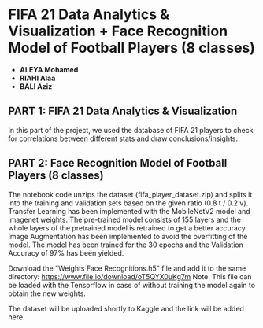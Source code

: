 # FIFA 21 Data Analytics & Visualization + Face Recognition Model of Football Players (8 classes)

- **ALEYA Mohamed**
- **RIAHI Alaa**
- **BALI Aziz**

## PART 1: FIFA 21 Data Analytics & Visualization
In this part of the project, we used the database of FIFA 21 players to check for correlations between different stats and draw conclusions/insights.

## PART 2: Face Recognition Model of Football Players (8 classes)
The notebook code unzips the dataset (fifa_player_dataset.zip) and splits it into the training and validation sets based on the given ratio (0.8 t / 0.2 v). Transfer Learning has been implemented with the MobileNetV2 model and imagenet weights. The pre-trained model consists of 155 layers and the whole layers of the pretrained model is retrained to get a better accuracy. Image Augmentation has been implemented to avoid the overfitting of the model. The model has been trained for the 30 epochs and the Validation Accuracy of 97% has been yielded.

Download the "Weights Face Recognitions.h5" file and add it to the same directory: https://www.file.io/download/oT5QYX0uKg7m
Note: This file can be loaded with the Tensorflow in case of without training the model again to obtain the new weights.

The dataset will be uploaded shortly to Kaggle and the link will be added here.

